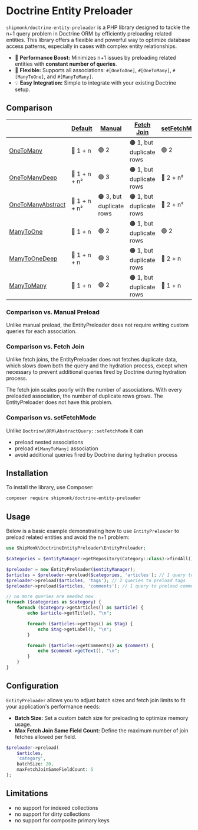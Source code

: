 # Doctrine Entity Preloader

`shipmonk/doctrine-entity-preloader` is a PHP library designed to tackle the n+1 query problem in Doctrine ORM by efficiently preloading related entities. This library offers a flexible and powerful way to optimize database access patterns, especially in cases with complex entity relationships.

- :rocket: **Performance Boost:** Minimizes n+1 issues by preloading related entities with **constant number of queries**.
- :arrows_counterclockwise: **Flexible:** Supports all associations: `#[OneToOne]`, `#[OneToMany]`, `#[ManyToOne]`, and `#[ManyToMany]`.
- :bulb: **Easy Integration:** Simple to integrate with your existing Doctrine setup.


## Comparison

|                                                                        | [Default](https://docs.google.com/presentation/d/1sSlZOxmEUVKt0l8zhimex-6lR0ilC001GXh8colaXxg/edit#slide=id.g30998e74a82_0_0) | [Manual](https://docs.google.com/presentation/d/1sSlZOxmEUVKt0l8zhimex-6lR0ilC001GXh8colaXxg/edit#slide=id.g309b68062f4_0_0) | [Fetch Join](https://docs.google.com/presentation/d/1sSlZOxmEUVKt0l8zhimex-6lR0ilC001GXh8colaXxg/edit#slide=id.g309b68062f4_0_15) | [setFetchMode](https://docs.google.com/presentation/d/1sSlZOxmEUVKt0l8zhimex-6lR0ilC001GXh8colaXxg/edit#slide=id.g309b68062f4_0_35) | [**EntityPreloader**](https://docs.google.com/presentation/d/1sSlZOxmEUVKt0l8zhimex-6lR0ilC001GXh8colaXxg/edit#slide=id.g309b68062f4_0_265) |
|------------------------------------------------------------------------|-------------------------------------------------------------------------------------------------------------------------------|------------------------------------------------------------------------------------------------------------------------------|-----------------------------------------------------------------------------------------------------------------------------------|-------------------------------------------------------------------------------------------------------------------------------------|---------------------------------------------------------------------------------------------------------------------------------------------|
| [OneToMany](tests/EntityPreloadBlogOneHasManyTest.php)                 | :red_circle: 1 + n                                                                                                            | :green_circle: 2                                                                                                             | :orange_circle: 1, but<br>duplicate rows                                                                                          | :green_circle: 2                                                                                                                    | :green_circle: 2                                                                                                                            |
| [OneToManyDeep](tests/EntityPreloadBlogOneHasManyDeepTest.php)         | :red_circle: 1 + n + n²                                                                                                       | :green_circle: 3                                                                                                             | :orange_circle: 1, but<br>duplicate rows                                                                                          | :red_circle: 2 + n²                                                                                                                 | :green_circle: 3                                                                                                                            |
| [OneToManyAbstract](tests/EntityPreloadBlogOneHasManyAbstractTest.php) | :red_circle: 1 + n + n²                                                                                                       | :orange_circle: 3, but<br>duplicate rows                                                                                     | :orange_circle: 1, but<br>duplicate rows                                                                                          | :red_circle: 2 + n²                                                                                                                 | :orange_circle: 3, but<br>duplicate rows                                                                                                    |
| [ManyToOne](tests/EntityPreloadBlogManyHasOneTest.php)                 | :red_circle: 1 + n                                                                                                            | :green_circle: 2                                                                                                             | :orange_circle: 1, but<br>duplicate rows                                                                                          | :green_circle: 2                                                                                                                    | :green_circle: 2                                                                                                                            |
| [ManyToOneDeep](tests/EntityPreloadBlogManyHasOneDeepTest.php)         | :red_circle: 1 + n + n                                                                                                        | :green_circle: 3                                                                                                             | :orange_circle: 1, but<br>duplicate rows                                                                                          | :red_circle: 2 + n                                                                                                                  | :green_circle: 3                                                                                                                            |
| [ManyToMany](tests/EntityPreloadBlogManyHasManyTest.php)               | :red_circle: 1 + n                                                                                                            | :green_circle: 2                                                                                                             | :orange_circle: 1, but<br>duplicate rows                                                                                          | :red_circle: 1 + n                                                                                                                  | :green_circle: 2                                                                                                                            |


### Comparison vs. Manual Preload

Unlike manual preload, the EntityPreloader does not require writing custom queries for each association.

### Comparison vs. Fetch Join

Unlike fetch joins, the EntityPreloader does not fetches duplicate data, which slows down both the query and the hydration process, except when necessary to prevent additional queries fired by Doctrine during hydration process.

The fetch join scales poorly with the number of associations. With every preloaded association, the number of duplicate rows grows. The EntityPreloader does not have this problem.

### Comparison vs. setFetchMode

Unlike `Doctrine\ORM\AbstractQuery::setFetchMode` it can

* preload nested associations
* preload `#[ManyToMany]` association
* avoid additional queries fired by Doctrine during hydration process


## Installation

To install the library, use Composer:

```sh
composer require shipmonk/doctrine-entity-preloader
```

## Usage

Below is a basic example demonstrating how to use `EntityPreloader` to preload related entities and avoid the n+1 problem:

```php
use ShipMonk\DoctrineEntityPreloader\EntityPreloader;

$categories = $entityManager->getRepository(Category::class)->findAll();

$preloader = new EntityPreloader($entityManager);
$articles = $preloader->preload($categories, 'articles'); // 1 query to preload articles
$preloader->preload($articles, 'tags'); // 2 queries to preload tags
$preloader->preload($articles, 'comments'); // 1 query to preload comments

// no more queries are needed now
foreach ($categories as $category) {
    foreach ($category->getArticles() as $article) {
        echo $article->getTitle(), "\n";

        foreach ($articles->getTags() as $tag) {
            echo $tag->getLabel(), "\n";
        }

        foreach ($articles->getComments() as $comment) {
            echo $comment->getText(), "\n";
        }
    }
}
```

## Configuration

`EntityPreloader` allows you to adjust batch sizes and fetch join limits to fit your application's performance needs:

- **Batch Size:** Set a custom batch size for preloading to optimize memory usage.
- **Max Fetch Join Same Field Count:** Define the maximum number of join fetches allowed per field.

```php
$preloader->preload(
    $articles,
    'category',
    batchSize: 20,
    maxFetchJoinSameFieldCount: 5
);
```


## Limitations

- no support for indexed collections
- no support for dirty collections
- no support for composite primary keys
